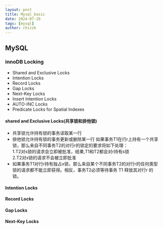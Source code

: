```yaml
---
layout: post
title: Mysql_basic
date: 2024-07-26
tags: [mysql]
author: chizzk
---
```

## MySQL
### innoDB Locking
- Shared and Exclusive Locks
- Intention Locks
- Record Locks
- Gap Locks
- Next-Key Locks
- Insert Intention Locks
- AUTO-INC Locks
- Predicate Locks for Spatial Indexes
#### shared and Exclusive Locks(共享锁和排他锁)
- 共享锁允许持有锁的事务读取某一行
- 排他锁允许持有锁的事务更新或删除某一行
如果事务T1在行r上持有一个共享锁，那么来自不同事务T2的对行r的锁定的要求将如下处理：<br>
1.T2对s锁的请求会立即被批准，结果,T1和T2都会对r持有s锁<br>
2.T2对x锁的请求不会被立即批准<br>
- 如果事务T1对行r持有独占x锁，那么来自某个不同事务T2的对行r的任何类型锁的请求都不能立即获得。相反，事务T2必须等待事务 T1 释放其对行r
的锁。
#### Intention Locks


#### Record Locks

#### Gap Locks

#### Next-Key Locks





